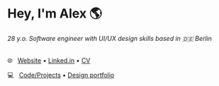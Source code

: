 # Hey, I'm Alex 🌎


###### 28 y.o. Software engineer with UI/UX design skills based in 🇩🇪 Berlin
:globe_with_meridians:   [Website](https://holov.in) • [Linked.in](https://linkedin.com/in/holovin) • [CV](https://holovin.notion.site)

:computer:   [Code/Projects](PROJECTS.md) • [Design portfolio](https://holovin.notion.site/d3d44a7ac5b5455683abbec8c5fced6e)
